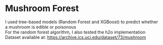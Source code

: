 # Mushroom Forest
I used tree-based models (Random Forest and XGBoost) to predict whether a mushroom is edible or poisonous\
For the random forest algorithm, I also tested the h2o implementation\
Dataset available at: https://archive.ics.uci.edu/dataset/73/mushroom
